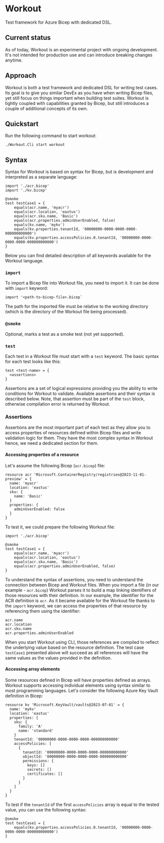 # Workout
Test framework for Azure Bicep with dedicated DSL. 

## Current status
As of today, Workout is an experimental project with ongoing development. It's not intended for production use and can introduce breaking changes anytime.

## Approach
Workout is both a test framework and dedicated DSL for writing test cases. Its goal is to give you similar DevEx as you have when writing Bicep files, yet still focus on things important when building test suites. Workout is tightly coupled with capabilities granted by Bicep, but still introduces a couple of additional concepts of its own.

## Quickstart
Run the following command to start workout:
```
./Workout.Cli start workout
```

## Syntax
Syntax for Workout is based on syntax for Bicep, but is development and interpreted as a separate language:
```workout
import './acr.bicep'
import './kv.bicep'

@smoke
test testCase1 = {
    equals(acr.name, 'myacr')
    equals(acr.location, 'eastus')
    equals(acr.sku.name, 'Basic')
    equals(acr.properties.adminUserEnabled, false)
    equals(kv.name, 'mykv')
    equals(kv.properties.tenantId, '00000000-0000-0000-0000-000000000000')
    equals(kv.properties.accessPolicies.0.tenantId, '00000000-0000-0000-0000-000000000000')
}
```
Below you can find detailed description of all keywords available for the Workout language.

### `import`
To import a Bicep file into Workout file, you need to import it. It can be done with `import` keyword:
```workout
import '<path-to-bicep-file>.bicep`
```
The path for the imported file must be relative to the working directory (which is the directory of the Workout file being processed).

### `@smoke`
Optional, marks a test as a smoke test (not yet supported).

### `test`
Each test in a Workout file must start with a `test` keyword. The basic syntax for each test looks like this:
```workout
test <test-name> = {
  <assertions>
}
```
Assertions are a set of logical expressions providing you the ability to write conditions for Workout to validate. Available assertions and their syntax is described below. Note, that assertion must be part of the `test` block, otherwise compilation error is returned by Workout.

### Assertions
Assertions are the most important part of each test as they allow you to access properties of resources defined within Bicep files and write validation logic for them. They have the most complex syntax in Workout hence, we need a dedicated section for them.

#### Accessing properties of a resource
Let's assume the following Bicep (`acr.bicep`) file:
```bicep
resource acr 'Microsoft.ContainerRegistry/registries@2023-11-01-preview' = {
  name: 'myacr'
  location: 'eastus'
  sku: {
    name: 'Basic'
  }
  properties: {
    adminUserEnabled: false
  }
}
```
To test it, we could prepare the following Workout file:
```workout
import './acr.bicep'

@smoke
test testCase1 = {
    equals(acr.name, 'myacr')
    equals(acr.location, 'eastus')
    equals(acr.sku.name, 'Basic')
    equals(acr.properties.adminUserEnabled, false)
}
```
To understand the syntax of assertions, you need to understand the connection between Bicep and Workout files. When you import a file (in our example - `acr.bicep`) Workout parses it to build a map linking identifiers of those resources with their definition. In our example, the identifier for the ACR definition is `acr`. As it became available for the Workout file thanks to the `import` keyword, we can access the properties of that resource by referencing them using the identifier:
```
acr.name
acr.location
acr.sku.name
acr.properties.adminUserEnabled
```
When you start Workout using CLI, those references are compiled to reflect the underlying value based on the resource definition. The test case `testCase1` presented above will succeed as all references will have the same values as the values provided in the definition.

#### Accessing array elements
Some resources defined in Bicep will have properties defined as arrays. Workout supports accessing individual elements using syntax similar to most programming languages. Let's consider the following Azure Key Vault definition in Bicep:
```bicep
resource kv 'Microsoft.KeyVault/vaults@2023-07-01' = {
  name: 'mykv'
  location: 'eastus'
  properties: {
    sku: {
      family: 'A'
      name: 'standard'
    }
    tenantId: '00000000-0000-0000-0000-000000000000'
    accessPolicies: [
      {
        tenantId: '00000000-0000-0000-0000-000000000000'
        objectId: '00000000-0000-0000-0000-000000000000'
        permissions: {
          keys: []
          secrets: []
          certificates: []
        }
      }
    ]
  }
}
```
To test if the `tenantId` of the first `accessPolicies` array is equal to the tested value, you can use the following syntax:
```workout
@smoke
test testCase1 = {
    equals(kv.properties.accessPolicies.0.tenantId, '00000000-0000-0000-0000-000000000000')
}
```
